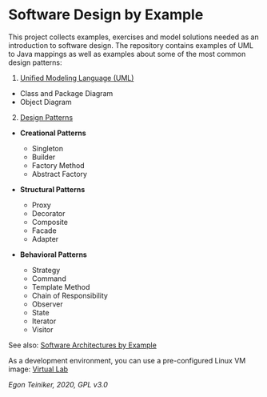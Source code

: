 # Software Design by Example
This project collects examples, exercises and model solutions needed as an introduction to software design.
The repository contains examples of UML to Java mappings as well as examples about some of the most common
design patterns:

1. [Unified Modeling Language (UML)](https://github.com/teiniker/teiniker-lectures-softwaredesign/tree/master/uml-to-java)
  * Class and Package Diagram
  * Object Diagram

2. [Design Patterns](https://github.com/teiniker/teiniker-lectures-softwaredesign/tree/master/design-patterns)
  * **Creational Patterns**
    - Singleton
    - Builder
    - Factory Method
    - Abstract Factory
    
  * **Structural Patterns**
    - Proxy
    - Decorator
    - Composite
    - Facade   
    - Adapter
     
  * **Behavioral Patterns**
    - Strategy
    - Command
    - Template Method
    - Chain of Responsibility
    - Observer
    - State
    - Iterator
    - Visitor
    
See also: 
[Software Architectures by Example](https://github.com/teiniker/teiniker-lectures-softwarearchitectures) 

As a development environment, you can use a pre-configured Linux VM image:
[Virtual Lab](https://drive.google.com/drive/folders/1AzsF4Mvh1HJ8k6OW5W5hQ5CF0HdqA51l)

*Egon Teiniker, 2020, GPL v3.0*
